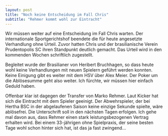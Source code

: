 ```yaml
---
layout: post
title: "Noch keine Entscheidung im Fall Chris"
subtitle: "Rehmer kommt wohl zur Eintracht"
---
```


Wir müssen weiter auf eine Entscheidung im Fall Chris warten. Der internationale Sportgerichtshof beendete die für heute angesetzte Verhandlung ohne Urteil. Zuvor hatten Chris und der brasilianische Verein Prudentopolis SC ihren Standpunkt deutlich gemacht. Das Urteil wird in den kommenden Wochen schriftlich zugestellt.

Begleitet wurde der Brasilianer von Heribert Bruchhagen, so dass heute wohl keine Verhandlungen mit neuen Spielern geführt werden konnten. Keine Einigung gibt es weiter mit dem HSV über Alex Meier. Der Poker um die Ablösesumme geht also weiter. Ich fürchte, wir müssen hier einfach Geduld haben.

Offenbar klar ist dagegen der Transfer von Marko Rehmer. Laut Kicker hat sich die Eintracht mit dem Spieler geeinigt. Der Abwehrspieler, der bei Hertha BSC in der abgelaufenen Saison keine einzige Sekunde spielte, wäre ablösefrei. Die Unterschrift soll in den nächsten Tagen erfolgen. Ich gehe mal davon aus, dass Rehmer einen stark leistungsbezogenen Vertrag erhalten wird. Bei einem 33-jährigen ohne Spielpraxis, der seine besten Tage wohl schon hinter sich hat, ist das ja fast zwingend...
